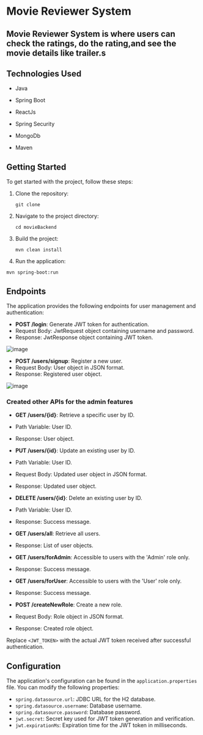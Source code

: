 # Movie Reviewer System

## Movie Reviewer System is where users can check the  ratings, do the rating,and see the movie details like trailer.s 

## Technologies Used

- Java
- Spring Boot
- ReactJs
- Spring Security
- MongoDb

- Maven


## Getting Started

To get started with the project, follow these steps:

1. Clone the repository:

   ```
   git clone
   ```
2. Navigate to the project directory:
   ```
   cd movieBackend
   ```
3. Build the project:
   ```
   mvn clean install
   ```
4. Run the application:
```
mvn spring-boot:run
````


## Endpoints

The application provides the following endpoints for user management and authentication:




- **POST /login**: Generate JWT token for authentication.
- Request Body: JwtRequest object containing username and password.
- Response: JwtResponse object containing JWT token.

![image](https://github.com/UDAYAGIRICHARAN/GreenStitch/assets/67089878/3136e202-230c-49c9-b782-2299421c461a)

- **POST /users/signup**: Register a new user.
- Request Body: User object in JSON format.
- Response: Registered user object.


![image](https://github.com/UDAYAGIRICHARAN/GreenStitch/assets/67089878/0f00f3e7-73c7-4839-83cf-0c50abc9e005)




### Created other APIs for the admin features

- **GET /users/{id}**: Retrieve a specific user by ID.
- Path Variable: User ID.
- Response: User object.

- **PUT /users/{id}**: Update an existing user by ID.
- Path Variable: User ID.
- Request Body: Updated user object in JSON format.
- Response: Updated user object.

- **DELETE /users/{id}**: Delete an existing user by ID.
- Path Variable: User ID.
- Response: Success message.

- **GET /users/all**: Retrieve all users.
- Response: List of user objects.



- **GET /users/forAdmin**: Accessible to users with the 'Admin' role only.
- Response: Success message.

- **GET /users/forUser**: Accessible to users with the 'User' role only.
- Response: Success message.

- **POST /createNewRole**: Create a new role.
- Request Body: Role object in JSON format.
- Response: Created role object.



Replace `<JWT_TOKEN>` with the actual JWT token received after successful authentication.

## Configuration

The application's configuration can be found in the `application.properties` file. You can modify the following properties:

- `spring.datasource.url`: JDBC URL for the H2 database.
- `spring.datasource.username`: Database username.
- `spring.datasource.password`: Database password.
- `jwt.secret`: Secret key used for JWT token generation and verification.
- `jwt.expirationMs`: Expiration time for the JWT token in milliseconds.

